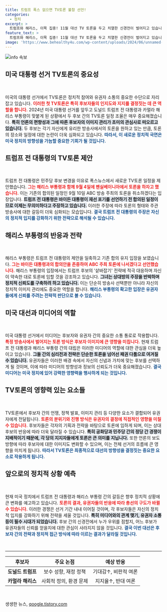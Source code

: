 ```yaml
---
title: 트럼프 폭스 없으면 TV토론 불참 선언!
categories:
  - 정치
excerpt: >
  트럼프와 해리스, 이목 집중! 11월 대선 TV 토론을 두고 치열한 신경전이 벌어지고 있습니다. 공화당과 민주당 간의 합의 이행 여부에 따라 예상치 못한 정치의 판도가 펼쳐질 전망입니다. 클릭하여 더 알아보세요!
feature_text: >
  트럼프와 해리스, 이목 집중! 11월 대선 TV 토론을 두고 치열한 신경전이 벌어지고 있습니다. 공화당과 민주당 간의 합의 이행 여부에 따라 예상치 못한 정치의 판도가 펼쳐질 전망입니다. 클릭하여 더 알아보세요!
image: 'https://www.behealthy4u.com/wp-content/uploads/2024/06/unnamed-file.png'
---
```


<p><img src="https://www.behealthy4u.com/wp-content/uploads/2024/06/unnamed-file.png" alt="info 속보" /></p>

<h2 data-ke-size="size26">미국 대통령 선거 TV토론의 중요성</h2>

<p data-ke-size="size16">&nbsp;</p>

<p>미국의 대통령 선거에서 TV토론은 정치적 참여와 유권자 소통의 중요한 수단으로 자리잡고 있습니다. <b><span style="color: #ee2323;">이러한 첫 TV토론은 특히 후보자들의 인지도와 지지를 결정짓는 데 큰 역할을 합니다.</span></b> 2024년 미국 대통령 선거를 앞두고 도널드 트럼프 전 대통령과 카멀라 해리스 부통령이 맞붙게 된 상황에서 두 후보 간의 TV토론 일정 조율은 매우 중요해졌습니다. <b><span style="background-color: #21538527;">특히 언론의 편향성과 그에 따른 후보자의 이미지 관리가 초미의 관심사로 떠오르고 있습니다.</span></b> 두 후보는 각기 자신에게 유리한 방송사에서의 토론을 원하고 있는 만큼, 토론의 장소와 일정에 대한 논란이 더욱 심화되고 있습니다. <b><span style="color: #1a5490;">따라서, 이 새로운 정치적 국면은 미국 정치의 방향성을 가늠할 중요한 기회가 될 것입니다.</span></b></p>

<h2 data-ke-size="size26">트럼프 전 대통령의 TV토론 제안</h2>

<p data-ke-size="size16">&nbsp;</p>

<p>트럼프 전 대통령은 민주당 후보 변경을 이유로 폭스뉴스에서 새로운 TV토론 일정을 제안했습니다. <b><span style="color: #ee2323;">그는 해리스 부통령과 함께 9월 4일에 펜실베이니아에서 토론을 하자고 했습니다.</span></b> 이는 기존의 합의된 일정인 9월 10일 ABC 방송 주최의 토론을 취소하겠다는 입장입니다. <b><span style="background-color: #21538527;">트럼프 전 대통령은 바이든 대통령이 재선 포기를 선언하기 전 합의된 일정이므로 이제는 무의미하다고 주장하고 있습니다.</span></b> 이러한 주장에 따라 토론의 형태와 주관 방송사에 대한 갈등이 더욱 심화되는 모습입니다. <b><span style="color: #1a5490;">결국 트럼프 전 대통령의 주장은 자신의 정치적 입지를 강화하기 위한 전략으로 해석될 수 있습니다.</span></b></p>

<h2 data-ke-size="size26">해리스 부통령의 반응과 전략</h2>

<p data-ke-size="size16">&nbsp;</p>

<p>해리스 부통령은 트럼프 전 대통령의 제안을 일축하고 기존 합의 유지 입장을 보였습니다. <b><span style="color: #ee2323;">그는 바이든 대통령과의 합의안을 존중하여 ABC 주최 토론에 나서겠다고 선언했습니다.</span></b> 해리스 부통령의 입장에서는 트럼프 후보의 '샅바잡기' 전략에 적극 대응하며 자신이 약속한 대로 토론에 임할 것을 강조하고 있습니다. <b><span style="background-color: #21538527;">그녀는 상대방의 주장을 반박하며 정치적 신뢰도를 구축하려 하고 있습니다.</span></b> 이는 단순히 방송사 선택뿐만 아니라 자신의 정치적 이미지 관리에도 중요한 역할을 합니다. <b><span style="color: #1a5490;">해리스 부통령의 확고한 입장은 유권자들에게 신뢰를 주려는 전략적 판단으로 볼 수 있습니다.</span></b></p>

<h2 data-ke-size="size26">미국 대선과 미디어의 역할</h2>

<p data-ke-size="size16">&nbsp;</p>

<p>미국 대통령 선거에서 미디어는 후보자와 유권자 간의 중요한 소통 통로로 작용합니다. <b><span style="color: #ee2323;">특정 방송사에서 벌어지는 토론 방식은 후보자 이미지에 큰 영향을 미칩니다.</span></b> 현재 트럼프 전 대통령과 해리스 부통령 간의 대립은 이러한 미디어의 역할에 대한 관심을 더욱 높이고 있습니다. <b><span style="background-color: #21538527;">그들 간의 심리전과 전략은 단순한 토론을 넘어선 패권 다툼으로 여겨질 수 있습니다.</span></b> 유권자들은 이러한 배경 속에서 자신의 신념과 가치에 맞는 후보를 선택하게 될 것이며, 이에 따라 미디어의 방향성과 정보의 신뢰도가 더욱 중요해졌습니다. <b><span style="color: #1a5490;">결국 미디어는 미국 정치에 있어 강력한 영향력을 행사하게 되는 것입니다.</span></b></p>

<h2 data-ke-size="size26">TV토론의 영향력 있는 요소들</h2>

<p data-ke-size="size16">&nbsp;</p>

<p>TV토론에서 후보자 간의 언쟁, 정책 발표, 이미지 관리 등 다양한 요소가 결합되어 유권자에게 전달됩니다. <b><span style="color: #ee2323;">토론의 분위기와 진행 방식은 유권자의 결정에 직접적인 영향을 미칠 수 있습니다.</span></b> 후보자들은 각자의 기획과 전략을 바탕으로 토론에 임하게 되며, 이는 상대 후보의 반응에 따라 더욱 달라질 수 있습니다. <b><span style="background-color: #21538527;">특히 공화당과 민주당 간의 정당 간 경쟁이 지배적이기 때문에, 각 당의 지지자들에게 토론은 큰 의미를 지닙니다.</span></b> 또한 언론의 보도 방향에 따라 후보자에 대한 이미지도 변화할 수 있으며, 이는 전체 선거의 흐름에 큰 영향을 미치게 됩니다. <b><span style="color: #1a5490;">따라서 TV토론은 최종적으로 대선의 방향성을 결정짓는 중요한 요소로 작용하게 됩니다.</span></b></p>

<h2 data-ke-size="size26">앞으로의 정치적 상황 예측</h2>

<p data-ke-size="size16">&nbsp;</p>

<p>현재 미국 정치에서 트럼프 전 대통령과 해리스 부통령 간의 갈등은 향후 정치적 상황에 큰 변화를 예고하고 있습니다. <b><span style="color: #ee2323;">토론의 결과, 유권자들의 반응에 따라 총선의 구도가 바뀔 수 있습니다.</span></b> 이러한 경쟁은 선거 기간 내내 이어질 것이며, 각 후보자들은 자신의 정치적 입지를 강화하기 위해 전략을 세울 것입니다. <b><span style="background-color: #21538527;">특히 미디어와의 관계 맺기, 유권자 소통 등이 필수 시대가 되었습니다.</span></b> 후보 간의 신경전에서 누가 우위를 점할지, 어느 후보가 유권자들의 신뢰를 얻을지에 대한 관심이 사라지지 않을 것입니다. <b><span style="color: #1a5490;">결국 이번 대선은 후보자 간의 전략과 정치적 접근 방식에 따라 이르는 결과가 달라질 것입니다.</span></b></p>

<p data-ke-size="size16">&nbsp;</p>

<hr>

<table style="width: 100%; border-collapse: collapse;">
  <thead>
    <tr>
      <th style="text-align: center; height: 30px;"><b>후보자</b></th>
      <th style="text-align: center; height: 30px;"><b>주요 논점</b></th>
      <th style="text-align: center; height: 30px;"><b>예상 반응</b></th>
    </tr>
  </thead>
  <tbody>
    <tr>
      <td style="text-align: center; height: 20px;"><b>도널드 트럼프</b></td>
      <td style="text-align: center; height: 20px;">보수 성향, 재정 정책</td>
      <td style="text-align: center; height: 20px;">기대감↑, 비판적 여론</td>
    </tr>
    <tr>
      <td style="text-align: center; height: 20px;"><b>카멀라 해리스</b></td>
      <td style="text-align: center; height: 20px;">사회적 정의, 환경 문제</td>
      <td style="text-align: center; height: 20px;">지지율↑, 반대 여론</td>
    </tr>
  </tbody>
</table>

<p data-ke-size="size16">&nbsp;</p>
생생한 뉴스, <a href="https://qoogle.tistory.com" rel="dofollow">qoogle.tistory.com</a>



